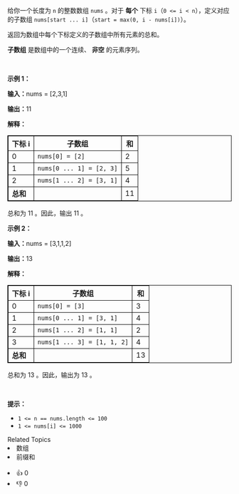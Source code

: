<p>给你一个长度为 <code>n</code>&nbsp;的整数数组&nbsp;<code>nums</code>&nbsp;。对于 <strong>每个</strong> 下标&nbsp;<code>i</code>（<code>0 &lt;= i &lt; n</code>），定义对应的子数组&nbsp;<code>nums[start ... i]</code>（<code>start = max(0, i - nums[i])</code>）。</p>

<p>返回为数组中每个下标定义的子数组中所有元素的总和。</p> 
<strong>子数组</strong>&nbsp;是数组中的一个连续、
<strong>非空</strong> 的元素序列。

<p>&nbsp;</p>

<p><b>示例 1：</b></p>

<div class="example-block"> 
 <p><b>输入：</b><span class="example-io">nums = [2,3,1]</span></p> 
</div>

<p><span class="example-io"><b>输出：</b>11</span></p>

<p><b>解释：</b></p>

<table style="border: 1px solid black;"> 
 <tbody> 
  <tr> 
   <th style="border: 1px solid black;">下标 i</th> 
   <th style="border: 1px solid black;">子数组</th> 
   <th style="border: 1px solid black;">和</th> 
  </tr> 
  <tr> 
   <td style="border: 1px solid black;">0</td> 
   <td style="border: 1px solid black;"><code>nums[0] = [2]</code></td> 
   <td style="border: 1px solid black;">2</td> 
  </tr> 
  <tr> 
   <td style="border: 1px solid black;">1</td> 
   <td style="border: 1px solid black;"><code>nums[0 ... 1] = [2, 3]</code></td> 
   <td style="border: 1px solid black;">5</td> 
  </tr> 
  <tr> 
   <td style="border: 1px solid black;">2</td> 
   <td style="border: 1px solid black;"><code>nums[1 ... 2] = [3, 1]</code></td> 
   <td style="border: 1px solid black;">4</td> 
  </tr> 
  <tr> 
   <td style="border: 1px solid black;"><b>总和</b></td> 
   <td style="border: 1px solid black;">&nbsp;</td> 
   <td style="border: 1px solid black;">11</td> 
  </tr> 
 </tbody> 
</table>

<p>总和为 11 。因此，输出 11 。</p>

<p><b>示例 2：</b></p>

<div class="example-block"> 
 <p><span class="example-io"><b>输入：</b>nums = [3,1,1,2]</span></p> 
</div>

<p><span class="example-io"><b>输出：</b>13</span></p>

<p><b>解释：</b></p>

<table style="border: 1px solid black;"> 
 <tbody> 
  <tr> 
   <th style="border: 1px solid black;">下标 i</th> 
   <th style="border: 1px solid black;">子数组</th> 
   <th style="border: 1px solid black;">和</th> 
  </tr> 
  <tr> 
   <td style="border: 1px solid black;">0</td> 
   <td style="border: 1px solid black;"><code>nums[0] = [3]</code></td> 
   <td style="border: 1px solid black;">3</td> 
  </tr> 
  <tr> 
   <td style="border: 1px solid black;">1</td> 
   <td style="border: 1px solid black;"><code>nums[0 ... 1] = [3, 1]</code></td> 
   <td style="border: 1px solid black;">4</td> 
  </tr> 
  <tr> 
   <td style="border: 1px solid black;">2</td> 
   <td style="border: 1px solid black;"><code>nums[1 ... 2] = [1, 1]</code></td> 
   <td style="border: 1px solid black;">2</td> 
  </tr> 
  <tr> 
   <td style="border: 1px solid black;">3</td> 
   <td style="border: 1px solid black;"><code>nums[1 ... 3] = [1, 1, 2]</code></td> 
   <td style="border: 1px solid black;">4</td> 
  </tr> 
  <tr> 
   <td style="border: 1px solid black;"><b>总和</b></td> 
   <td style="border: 1px solid black;">&nbsp;</td> 
   <td style="border: 1px solid black;">13</td> 
  </tr> 
 </tbody> 
</table>

<p>总和为 13 。因此，输出为 13 。</p>

<p>&nbsp;</p>

<p><strong>提示：</strong></p>

<ul> 
 <li><code>1 &lt;= n == nums.length &lt;= 100</code></li> 
 <li><code>1 &lt;= nums[i] &lt;= 1000</code></li> 
</ul>

<div><div>Related Topics</div><div><li>数组</li><li>前缀和</li></div></div><br><div><li>👍 0</li><li>👎 0</li></div>